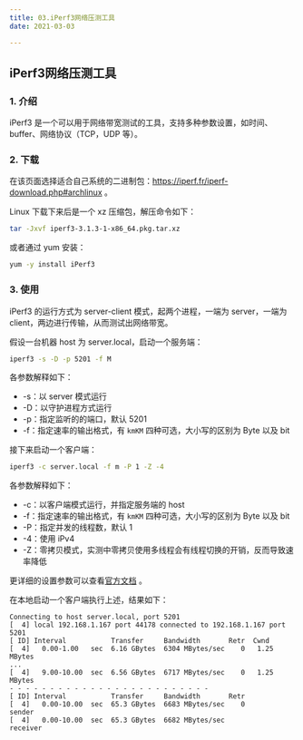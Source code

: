 ```yaml
---
title: 03.iPerf3网络压测工具
date: 2021-03-03

---
```


## iPerf3网络压测工具

### 1. 介绍

iPerf3 是一个可以用于网络带宽测试的工具，支持多种参数设置，如时间、buffer、网络协议（TCP，UDP 等）。

### 2. 下载

在该页面选择适合自己系统的二进制包：https://iperf.fr/iperf-download.php#archlinux 。

Linux 下载下来后是一个 xz 压缩包，解压命令如下：

```bash
tar -Jxvf iperf3-3.1.3-1-x86_64.pkg.tar.xz
```

或者通过 yum 安装：

```bash
yum -y install iPerf3
```

### 3. 使用

iPerf3 的运行方式为 server-client 模式，起两个进程，一端为 server，一端为 client，两边进行传输，从而测试出网络带宽。

假设一台机器 host 为 server.local，启动一个服务端：

```bash
iperf3 -s -D -p 5201 -f M
```

各参数解释如下：

- -s：以 server 模式运行
- -D：以守护进程方式运行
- -p：指定监听的的端口，默认 5201
- -f：指定速率的输出格式，有 `kmKM` 四种可选，大小写的区别为 Byte 以及 bit

接下来启动一个客户端：

```bash
iperf3 -c server.local -f m -P 1 -Z -4
```

各参数解释如下：

- -c：以客户端模式运行，并指定服务端的 host
- -f：指定速率的输出格式，有 `kmKM` 四种可选，大小写的区别为 Byte 以及 bit
- -P：指定并发的线程数，默认 1
- -4：使用 iPv4
- -Z：零拷贝模式，实测中零拷贝使用多线程会有线程切换的开销，反而导致速率降低

更详细的设置参数可以查看[官方文档](https://iperf.fr/iperf-doc.php#3doc) 。

在本地启动一个客户端执行上述，结果如下：

```
Connecting to host server.local, port 5201
[  4] local 192.168.1.167 port 44178 connected to 192.168.1.167 port 5201
[ ID] Interval           Transfer     Bandwidth       Retr  Cwnd
[  4]   0.00-1.00   sec  6.16 GBytes  6304 MBytes/sec    0   1.25 MBytes       
...             
[  4]   9.00-10.00  sec  6.56 GBytes  6717 MBytes/sec    0   1.25 MBytes       
- - - - - - - - - - - - - - - - - - - - - - - - -
[ ID] Interval           Transfer     Bandwidth       Retr
[  4]   0.00-10.00  sec  65.3 GBytes  6683 MBytes/sec    0             sender
[  4]   0.00-10.00  sec  65.3 GBytes  6682 MBytes/sec                  receiver
```

